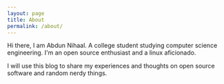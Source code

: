 ```yaml
---
layout: page
title: About
permalink: /about/
---
```


Hi there,
I am Abdun Nihaal. A college student studying computer science engineering. I'm an open source enthusiast and a linux aficionado.

I will use this blog to share my experiences and thoughts on open source software and random nerdy things.
